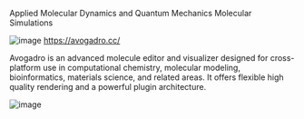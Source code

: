 
Applied Molecular Dynamics and Quantum Mechanics Molecular Simulations

![image](https://github.com/user-attachments/assets/4e1b221b-f245-43a0-8714-96689839639f)   https://avogadro.cc/

Avogadro is an advanced molecule editor and visualizer designed for cross-platform use in computational chemistry, molecular modeling, bioinformatics, materials science, and related areas. It offers flexible high quality rendering and a powerful plugin architecture.

![image](https://github.com/user-attachments/assets/196fbf98-990b-4f56-aed5-ddd807f64311)

